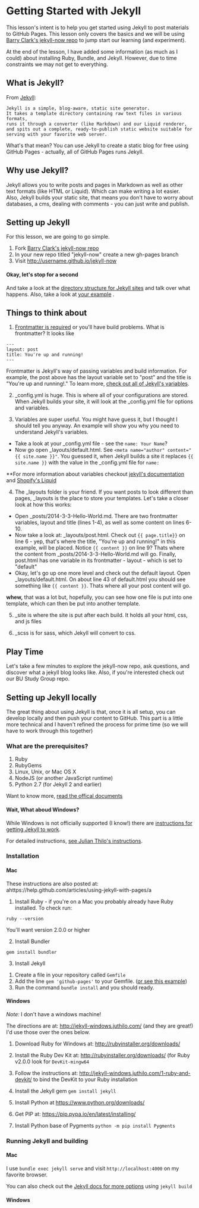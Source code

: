 # Getting Started with Jekyll 

This lesson's intent is to help you get started using Jekyll to post materials to GitHub Pages. This lesson only covers the basics and we will be using [Barry Clark's jekyll-now repo](https://github.com/barryclark/jekyll-now) to jump start our learning (and experiment). 

At the end of the lesson, I have added some information (as much as I could) about installing Ruby, Bundle, and Jekyll. However, due to time constraints we may not get to everything. 

## What is Jekyll? 

From [Jekyll](http://jekyllrb.com/docs/home/): 

```
Jekyll is a simple, blog-aware, static site generator. 
It takes a template directory containing raw text files in various formats, 
runs it through a converter (like Markdown) and our Liquid renderer, 
and spits out a complete, ready-to-publish static website suitable for 
serving with your favorite web server. 
```

What's that mean? You can use Jekyll to create a static blog for free using GitHub Pages - actually, all of GitHub Pages runs Jekyll. 

## Why use Jekyll? 

Jekyll allows you to write posts and pages in Markdown as well as other text formats (like HTML or Liquid). Which can make writing a lot easier. Also, Jekyll builds your static site, that means you don't have to worry about databases, a cms, dealing with comments - you can just write and publish.  

## Setting up Jekyll 

For this lesson, we are going to go simple. 

 1. Fork [Barry Clark's jekyll-now repo](https://github.com/barryclark/jekyll-now)
 2. In your new repo titled "jekyll-now" create a new gh-pages branch
 3. Visit http://username.github.io/jekyll-now 

#### Okay, let's stop for a second

And take a look at the [directory structure for Jekyll sites](http://jekyllrb.com/docs/structure/) and talk over what happens. 
Also, take a look at [your example](http://tomhohenstein.com/jekyll-now)
. 

## Things to think about

1) [Frontmatter is required](https://help.github.com/articles/using-jekyll-with-pages/#frontmatter-is-required) or you'll have build problems. What is frontmatter? It looks like 

```
---
layout: post
title: You're up and running!
---
```
Frontmatter is Jekyll's way of passing variables and build information. For example, the post above has the layout variable set to "post" and the title is "You're up and running!." To learn more, [check out all of Jekyll's variables](http://jekyllrb.com/docs/variables/). 

2) _config.yml is huge. This is where all of your configurations are stored. When Jekyll builds your site, it will look at the _config.yml file for options and variables.

3) Variables are super useful. You might have guess it, but I thought I should tell you anyway. An example will show you why you need to understand Jekyll's variables. 
 
 - Take a look at your _config.yml file - see the ``` name: Your Name ```? 
 - Now go open _layouts/default.html. See ``` <meta name="author" content="{{ site.name }}" ```. You guessed it, when Jekyll builds a site it replaces ``` {{ site.name }} ``` with the value in the _config.yml file for ```name: ```
 
**For more information about variables checkout [jekyll's documentation](http://jekyllrb.com/docs/variables/) and [Shopify's Liquid](https://github.com/Shopify/liquid/wiki)

4) The _layouts folder is your friend. If you want posts to look different than pages, _layouts is the place to store your templates. Let's take a closer look at how this works: 
 - Open _posts/2014-3-3-Hello-World.md. There are two frontmatter variables, layout and title (lines 1-4), as well as some content on lines 6-10. 
 - Now take a look at: _layouts/post.html. Check out ```{{ page.title}}``` on line 6 - yep, that's where the title, "You're up and running!" in this example, will be placed.  Notice ``` {{ content }} ``` on line 9? Thats where the content from _posts/2014-3-3-Hello-World.md will go. Finally, post.html has one variable in its frontmatter - layout - which is set to "default" 
 - Okay, let's go up one more level and check out the default layout. Open _layouts/default.html. On about line 43 of default.html you should see something like ``` {{ content }} ```. Thats where all your post content will go. 

**whew,** that was a lot but, hopefully, you can see how one file is put into one template, which can then be put into another template.

5) _site is where the site is put after each build. It holds all your html, css, and js files 

6) _scss is for sass, which Jekyll will convert to css. 

## Play Time 

Let's take a few minutes to explore the jekyll-now repo, ask questions, and discover what a jekyll blog looks like. Also, if you're interested check out our BU Study Group repo. 

## Setting up Jekyll locally 

The great thing about using Jekyll is that, once it is all setup, you can develop locally and then push your content to GitHub. This part is a little more technical and I haven't refined the process for prime time (so we will have to work through this together) 

### What are the prerequisites? 

 1. Ruby
 2. RubyGems
 3. Linux, Unix, or Mac OS X
 4. NodeJS (or another JavaScript runtime) 
 5. Python 2.7 (for Jekyll 2 and earlier) 

Want to know more, [read the offical documents](http://jekyllrb.com/docs/installation/)

#### Wait, What aboud Windows? 

While Windows is not officially supported (I know!) there are [instructions for getting Jekyll to work](http://jekyllrb.com/docs/windows/#installation). 

For detailed instructions, [see Julian Thilo's instructions](http://jekyll-windows.juthilo.com/). 

### Installation 

#### Mac 

These instructions are also posted at: ahttps://help.github.com/articles/using-jekyll-with-pages/a

1) Install Ruby - if you're on a Mac you probably already have Ruby installed. To check run: 
```
ruby --version
```
You'll want version 2.0.0 or higher 

2) Install Bundler 

```
gem install bundler
```

3) Install Jekyll 

 1. Create a file in your repository called ```Gemfile``` 
 2. Add the line ``` gem 'github-pages' ``` to your Gemfile. ([or see this example](https://github.com/bulib/studyGroup/blob/gh-pages/Gemfile))
 3. Run the command ``` bundle install ``` and you should ready. 

#### Windows 

 *Note:* I don't have a windows machine! 
 
 The directions are at: http://jekyll-windows.juthilo.com/ (and they are great!) I'd use those over the ones below. 
 
 1) Download Ruby for Windows at: http://rubyinstaller.org/downloads/

 2) Install the Ruby Dev Kit at: http://rubyinstaller.org/downloads/ (for Ruby v2.0.0 look for ``` DevKit-mingw64 ```

 3) Follow the instructions at: http://jekyll-windows.juthilo.com/1-ruby-and-devkit/ to bind the DevKit to your Ruby installation

 4) Install the Jekyll gem ``` gem install jekyll ```
 
 5) Install Python at https://www.python.org/downloads/
 
 6) Get PIP at: https://pip.pypa.io/en/latest/installing/
 
 7) Install Python base of Pygments ``` python -m pip install Pygments ```
 


### Running Jekyll and building 

#### Mac 

I use ```bundle exec jekyll serve``` and visit ``` http://localhost:4000 ``` on my favorite browser. 

You can also check out the [Jekyll docs for more options](http://jekyllrb.com/docs/usage/) using ```jekyll build```

#### Windows 



